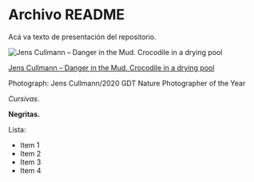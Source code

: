 # Archivo README

Acá va texto de presentación del repositorio.

![Jens Cullmann – Danger in the Mud. Crocodile in a drying pool](https://i.guim.co.uk/img/media/f98bec11aac50ff68611af5785cfa1995c43769b/0_0_3000_1800/master/3000.jpg?width=1920&quality=85&auto=format&fit=max&s=b6b4da23a46cd964e5a2d126818d49d8)

[Jens Cullmann – Danger in the Mud. Crocodile in a drying pool](https://www.theguardian.com/artanddesign/gallery/2020/apr/29/2020-gdt-nature-photographer-of-the-year#img-4 "Jens Cullmann – Danger in the Mud. Crocodile in a drying pool")

Photograph: Jens Cullmann/2020 GDT Nature Photographer of the Year


*Cursivas.*

**Negritas.**

Lista:
 - Item 1
 - Item 2
 - Item 3
 - Item 4
